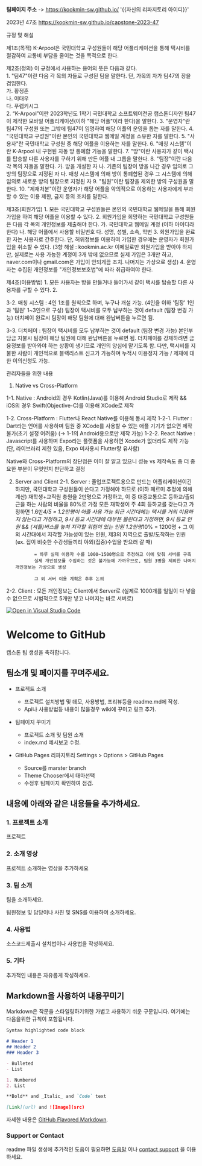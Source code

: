 **팀페이지 주소** -> https://kookmin-sw.github.io/ '{{자신의 리파지토리 아이디}}'

2023년 47조  https://kookmin-sw.github.io/capstone-2023-47

규정 및 해설

제1조(목적) K-Arpool은 국민대학교 구성원들이 해당 어플리케이션을 통해 택시비를 절감하여 교통비 부담을 줄이는 것을 목적으로 한다.

제2조(정의) 이 규정에서 사용하는 용어의 뜻은 다음과 같다.   
    1. "팀47"이란 다음 각 목의 자들로 구성된 팀을 말한다. 단, 가목의 자가 팀47의 장을 겸임한다.   
        가. 황정훈   
	    나. 이태우   
	    다. 푸렙키시그   
    2. “K-Arpool”이란 2023학년도 1학기 국민대학교 소프트웨어전공 캡스톤디자인 팀47이 제작한 모바일 어플리케이션(이하 "해당 어플"이라 한다)을 말한다.
    3. "운영자"란 팀47의 구성원 또는 그밖에 팀47이 임명하여 해당 어플의 운영을 돕는 자를 말한다.
    4. "국민대학교 구성원"이란 본인의 국민대학교 웹메일 계정을 소유한 자를 말한다.
    5. "사용자"란 국민대학교 구성원 중 해당 어플을 이용하는 자를 말한다.
    6. "매칭 시스템"이란 K-Arpool 내 구현된 자동 방 통폐합 기능을 말한다.
    7. "방"이란 사용자가 같이 택시를 탑승할 다른 사용자를 구하기 위해 만든 어플 내 그룹을 말한다.
	8. "팀장"이란 다음 각 목의 자들을 말한다.
	    가. 방을 개설한 자
	    나. 기존의 팀장이 방을 나간 경우 임의로 그 방의 팀장으로 지정된 자
	    다. 매칭 시스템에 의해 방이 통폐합된 경우 그 시스템에 의해 임의로 새로운 방의 팀장으로 지정된 자
	9. "팀원"이란 팀장을 제외한 방의 구성원을 말한다.
	10. "제재처분"이란 운영자가 해당 어플을 악의적으로 이용하는 사용자에게 부과할 수 있는 이용 제한, 금지 등의 조치를 말한다.

제3조(회원가입)
	1. 모든 국민대학교 구성원들은 본인의 국민대학교 웹메일을 통해 회원가입을 하여 해당 어플을 이용할 수 있다.
	2. 회원가입을 희망하는 국민대학교 구성원들은 다음 각 목의 개인정보를 제출해야 한다.
		가. 국민대학교 웹메일 계정 (이하 아이디라 한다)
	    나. 해당 어플에서 사용할 비밀번호
	    다. 성명, 성별, 소속, 학번
	3. 회원가입을 완료한 자는 사용자로 간주한다. 단, 허위정보를 이용하여 가입한 경우에는 운영자가 회원가입을 취소할 수 있다.
(3항 해설 : kookmin.ac.kr 이메일로만 회원가입을 받아야 하지만, 실제로는 사용 가능한 계정이 3개 밖에 없으므로
실제 가입은 3개만 하고, naver.com이나 gmail.com은 가입이 안되게끔 조치. 나머지는 가상으로 생성)
	4. 운영자는 수집된 개인정보를 "개인정보보호법"에 따라 취급하여야 한다.

제4조(이용방법)
	1. 모든 사용자는 방을 만들거나 들어가서 같이 택시를 탑승할 다른 사용자를 구할 수 있다.
	2. 
		



3-2. 매칭 시스템 : 4인 1조를 원칙으로 하며, 누구나 개설 가능. (4인을 이하 '팀장' 1인과 '팀원' 1~3인으로 구성)
                   팀장이 택시비를 모두 납부하는 것이 default (팀장 변경 가능)
				   더치페이 완료시 팀장이 해당 팀원에 대해 완납버튼을 누르면 됨.


3-3. 더치페이 : 팀장이 택시비를 모두 납부하는 것이 default (팀장 변경 가능)
			    본인부담금 지불시 팀장이 해당 팀원에 대해 완납버튼을 누르면 됨.
                더치페이를 강제하려면 금융정보를 받아와야 하는 상황이 생기므로 개인의 양심에 맡기도록 함.
                다만, 택시비를 지불한 사람이 개인적으로 블랙리스트 신고가 가능하며 누적시 이용정지 가능 / 제재에 대한 이의신청도 가능.

관리자들을 위한 내용

1. Native vs Cross-Platform

1-1. Native : Android의 경우 Kotlin(Java)를 이용해 Android Studio로 제작 && iOS의 경우 Swift(Objective-C)를 이용해 XCode로 제작

1-2. Cross-Platform : Flutter나 React Native를 이용해 동시 제작
1-2-1. Flutter : Dart라는 언어를 사용하며 팀원 중 XCode를 사용할 수 있는 애플 기기가 없으면 제작 불가(초기 설정 어려움) (→ 1-1의 Android용으로만 제작 가능)
1-2-2. React Native : Javascript를 사용하며 Expo라는 플랫폼을 사용하면 Xcode가 없더라도 제작 가능 (단, 라이브러리 제한 있음, Expo 미사용시 Flutter랑 유사함)

Native와 Cross-Platform의 장단점은 이미 잘 알고 있으니 성능 vs 제작속도 중 더 중요한 부분이 무엇인지 판단하고 결정


2. Server and Client
2-1. Server : 졸업프로젝트용으로 만드는 어플리케이션이긴 하지만, 국민대학교 구성원들이 쓴다고 가정해야 하므로 (이하 페르미 추정에 의해 계산)
			  재학생+교직원 총원을 2만명으로 가정하고, 이 중 대중교통으로 등하교/출퇴근을 하는 사람의 비율을 80%로 가정
			  모든 재학생이 주 4회 등하교를 갖는다고 가정하면 1.6만*4/5 = 1.2만명이 어플 사용 가능
			  퇴근 시간대에는 택시를 거의 이용하지 않는다고 가정하고, 9시 등교 시간대에 대부분 몰린다고 가정하면,
			  9시 등교 인원 && (셔틀)버스를 놓쳐 지각할 위험이 있는 인원 1.2만명*10% = 1200명
			  + 그 이외 시간대에서 지각할 가능성이 있는 인원,
			    제3의 지역으로 출발/도착하는 인원 (ex. 집이 비슷한 수강생들끼리 야외(집중)수업을 받으러 갈 때)
			  
			  = 하루 실제 이용자 수를 1000~1500명으로 추정하고 이에 맞춰 서버를 구축
			  실제 개인정보를 수집하는 것은 불가능에 가까우므로, 팀원 3명을 제외한 나머지 개인정보는 가상으로 생성
			  
			  그 외 서버 이용 계획은 추후 논의
			  
2-2. Client : 모든 개인정보는 Client에서 Server로 (실제로 1000개를 일일이 다 넣을 수 없으므로 시범적으로 5개만 넣고 나머지는 바로 서버로)

[![Open in Visual Studio Code](https://classroom.github.com/assets/open-in-vscode-c66648af7eb3fe8bc4f294546bfd86ef473780cde1dea487d3c4ff354943c9ae.svg)](https://classroom.github.com/online_ide?assignment_repo_id=10379782&assignment_repo_type=AssignmentRepo)
# Welcome to GitHub

캡스톤 팀 생성을 축하합니다.

## 팀소개 및 페이지를 꾸며주세요.

- 프로젝트 소개
  - 프로젝트 설치방법 및 데모, 사용방법, 프리뷰등을 readme.md에 작성.
  - Api나 사용방법등 내용이 많을경우 wiki에 꾸미고 링크 추가.

- 팀페이지 꾸미기
  - 프로젝트 소개 및 팀원 소개
  - index.md 예시보고 수정.

- GitHub Pages 리파지토리 Settings > Options > GitHub Pages 
  - Source를 marster branch
  - Theme Chooser에서 태마선택
  - 수정후 팀페이지 확인하여 점검.

## 내용에 아래와 같은 내용들을 추가하세요.

### 1. 프로젝트 소개

프로젝트

### 2. 소개 영상

프로젝트 소개하는 영상을 추가하세요

### 3. 팀 소개

팀을 소개하세요.

팀원정보 및 담당이나 사진 및 SNS를 이용하여 소개하세요.

### 4. 사용법

소스코드제출시 설치법이나 사용법을 작성하세요.

### 5. 기타

추가적인 내용은 자유롭게 작성하세요.


## Markdown을 사용하여 내용꾸미기

Markdown은 작문을 스타일링하기위한 가볍고 사용하기 쉬운 구문입니다. 여기에는 다음을위한 규칙이 포함됩니다.

```markdown
Syntax highlighted code block

# Header 1
## Header 2
### Header 3

- Bulleted
- List

1. Numbered
2. List

**Bold** and _Italic_ and `Code` text

[Link](url) and ![Image](src)
```

자세한 내용은 [GitHub Flavored Markdown](https://guides.github.com/features/mastering-markdown/).

### Support or Contact

readme 파일 생성에 추가적인 도움이 필요하면 [도움말](https://help.github.com/articles/about-readmes/) 이나 [contact support](https://github.com/contact) 을 이용하세요.
